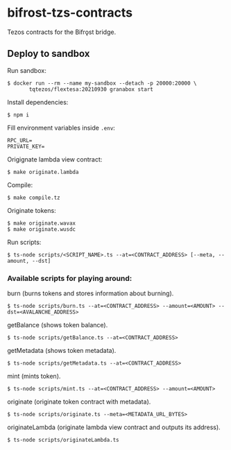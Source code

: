 # bifrost-tzs-contracts
Tezos contracts for the Bifrǫst bridge.

## Deploy to sandbox

Run sandbox:
```
$ docker run --rm --name my-sandbox --detach -p 20000:20000 \
       tqtezos/flextesa:20210930 granabox start
```

Install dependencies:
```
$ npm i
```

Fill environment variables inside ```.env```:
```
RPC_URL=
PRIVATE_KEY=
```

Origignate lambda view contract:
```
$ make originate.lambda
```

Compile:
```
$ make compile.tz
```

Originate tokens:
```
$ make originate.wavax
$ make originate.wusdc
```

Run scripts:
```
$ ts-node scripts/<SCRIPT_NAME>.ts --at=<CONTRACT_ADDRESS> [--meta, --amount, --dst]
```

### Available scripts for playing around: 

burn (burns tokens and stores information about burning).
```
$ ts-node scripts/burn.ts --at=<CONTRACT_ADDRESS> --amount=<AMOUNT> --dst=<AVALANCHE_ADDRESS>
```

getBalance (shows token balance).
```
$ ts-node scripts/getBalance.ts --at=<CONTRACT_ADDRESS>
```

getMetadata (shows token metadata).
```
$ ts-node scripts/getMetadata.ts --at=<CONTRACT_ADDRESS>
```

mint (mints token).
```
$ ts-node scripts/mint.ts --at=<CONTRACT_ADDRESS> --amount=<AMOUNT>
```

originate (originate token contract with metadata).
```
$ ts-node scripts/originate.ts --meta=<METADATA_URL_BYTES>
```

originateLambda (originate lambda view contract and outputs its address).
```
$ ts-node scripts/originateLambda.ts
```
